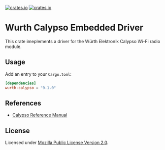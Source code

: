 [![crates.io](https://img.shields.io/crates/v/wurth-calypso.svg)](https://crates.io/crates/wurth-calypso)
[![crates.io](https://img.shields.io/crates/d/wurth-calypso.svg)](https://crates.io/crates/wurth-calypso)

# Wurth Calypso Embedded Driver

This crate imeplements a driver for the Würth Elektronik Calypso Wi-Fi radio module.

## Usage

Add an entry to your `Cargo.toml`:

```toml
[dependencies]
wurth-calypso = "0.1.0"
```

## References

- [Calypso Reference Manual](https://www.we-online.com/components/products/manual/2610011025000_Calypso%20261001102500x%20Manual_rev2.0.pdf)

## License

Licensed under [Mozilla Public License Version 2.0](https://www.mozilla.org/en-US/MPL/2.0/).
